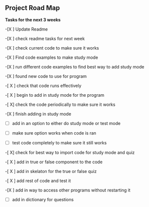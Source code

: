 <h2>Project Road Map</h2>



**Tasks for the next 3 weeks**

-[X ] Update Readme

-[X ] check readme tasks for next week

-[X ] check current code to make sure it works

-[X ] Find code examples to make study mode 

-[X ] run different code examples to find best way to add study mode

-[X ] found new code to use for program

-[ X ] check that code runs effectively

-[ X ] begin to add in study mode for the program

-[ X] check the code periodically to make sure it works

-[X ] finish adding in study mode 

-[ ] add in an option to either do study mode or test mode

-[ ] make sure option works when code is ran

-[ ] test code completely to make sure it still works

-[ X] check for best way to import code for study mode and quiz

-[ X ] add in true or false component to the code

-[ X ] add in skelaton for the true or false quiz

-[ X ] add rest of code and test it

-[X ] add in way to access other programs without restarting it

-[ ] add in dictionary for questions


